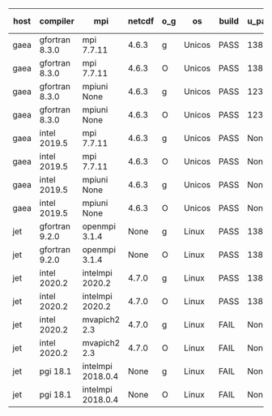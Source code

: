 

| host     | compiler                              | mpi                      | netcdf        | o_g        | os       | build       | u_pass          | u_fail          | s_pass            | s_fail            | e_pass             | e_fail             | nuopc_pass       | nuopc_fail       | artifacts link          |
|----------|---------------------------------------|--------------------------|---------------|------------|----------|-------------|-----------------|-----------------|-------------------|-------------------|--------------------|--------------------|------------------|------------------|-------------------------|
| gaea | gfortran 8.3.0 | mpi 7.7.11  | 4.6.3  | g | Unicos | PASS | 13897 | 1 | 49 | 0 | 80 | 0 | 47 | 5 | <a href="https://github.com/esmf-org/esmf-test-artifacts/tree/f57d9c70265ef3062bff71fa11a8053d860acd62/fix_nc-config-libs/gfortran/8.3.0/g/mpi/7.7.11" target="_blank">f57d9c7</a> | 
| gaea | gfortran 8.3.0 | mpi 7.7.11  | 4.6.3  | O | Unicos | PASS | 13897 | 1 | 49 | 0 | 80 | 0 | 47 | 5 | <a href="https://github.com/esmf-org/esmf-test-artifacts/tree/a79e7c5bb9a48dcff0a3e3fff5b2e2e9056ee651/fix_nc-config-libs/gfortran/8.3.0/O/mpi/7.7.11" target="_blank">a79e7c5</a> | 
| gaea | gfortran 8.3.0 | mpiuni None  | 4.6.3  | g | Unicos | PASS | 12319 | 0 | 8 | 0 | 43 | 0 | None | None | <a href="https://github.com/esmf-org/esmf-test-artifacts/tree/8dfa9950846820f30a9ea2aeb5f9d4c2a15e16f9/fix_nc-config-libs/gfortran/8.3.0/g/mpiuni/None" target="_blank">8dfa995</a> | 
| gaea | gfortran 8.3.0 | mpiuni None  | 4.6.3  | O | Unicos | PASS | 12319 | 0 | 8 | 0 | 43 | 0 | None | None | <a href="https://github.com/esmf-org/esmf-test-artifacts/tree/3a80b9bc604b4ee96f0258a4b76562e5d8e33f85/fix_nc-config-libs/gfortran/8.3.0/O/mpiuni/None" target="_blank">3a80b9b</a> | 
| gaea | intel 2019.5 | mpi 7.7.11  | 4.6.3  | g | Unicos | PASS | None | None | None | None | None | None | 0 | 52 | <a href="https://github.com/esmf-org/esmf-test-artifacts/tree/062edeac50b5c7b1260460f646de65ce5a3ac858/fix_nc-config-libs/intel/2019.5/g/mpi/7.7.11" target="_blank">062edea</a> | 
| gaea | intel 2019.5 | mpi 7.7.11  | 4.6.3  | O | Unicos | PASS | None | None | None | None | None | None | 0 | 52 | <a href="https://github.com/esmf-org/esmf-test-artifacts/tree/503e1ed58cf5467be460688bc55ed30a320bbdcb/fix_nc-config-libs/intel/2019.5/O/mpi/7.7.11" target="_blank">503e1ed</a> | 
| gaea | intel 2019.5 | mpiuni None  | 4.6.3  | g | Unicos | PASS | None | None | None | None | None | None | None | None | <a href="https://github.com/esmf-org/esmf-test-artifacts/tree/ce90b4535f0ab7dd336c89a73f15ef2480a437b0/fix_nc-config-libs/intel/2019.5/g/mpiuni/None" target="_blank">ce90b45</a> | 
| gaea | intel 2019.5 | mpiuni None  | 4.6.3  | O | Unicos | PASS | None | None | None | None | None | None | None | None | <a href="https://github.com/esmf-org/esmf-test-artifacts/tree/6bf1cbe6154ca5543e0999b8c3c3dc461d655abb/fix_nc-config-libs/intel/2019.5/O/mpiuni/None" target="_blank">6bf1cbe</a> | 
| jet | gfortran 9.2.0 | openmpi 3.1.4  | None  | g | Linux | PASS | 13898 | 0 | 49 | 0 | 80 | 0 | 52 | 0 | <a href="https://github.com/esmf-org/esmf-test-artifacts/tree/265c752c54936534875b1ad41efe5a2ac3720813/fix_nc-config-libs/gfortran/9.2.0/g/openmpi/3.1.4" target="_blank">265c752</a> | 
| jet | gfortran 9.2.0 | openmpi 3.1.4  | None  | O | Linux | PASS | 13898 | 0 | 49 | 0 | 80 | 0 | 52 | 0 | <a href="https://github.com/esmf-org/esmf-test-artifacts/tree/e0b61e11dd5b7df7547a61e09b45100bb414bb8b/fix_nc-config-libs/gfortran/9.2.0/O/openmpi/3.1.4" target="_blank">e0b61e1</a> | 
| jet | intel 2020.2 | intelmpi 2020.2  | 4.7.0  | g | Linux | PASS | 13890 | 8 | 49 | 0 | 79 | 1 | 51 | 1 | <a href="https://github.com/esmf-org/esmf-test-artifacts/tree/4c1144f2b3b9d9a294462faaa8549878a6de7f1a/fix_nc-config-libs/intel/2020.2/g/intelmpi/2020.2" target="_blank">4c1144f</a> | 
| jet | intel 2020.2 | intelmpi 2020.2  | 4.7.0  | O | Linux | PASS | 13890 | 8 | 49 | 0 | 79 | 1 | 51 | 1 | <a href="https://github.com/esmf-org/esmf-test-artifacts/tree/85cc5b064b04e50221cedbec488c1fc752971288/fix_nc-config-libs/intel/2020.2/O/intelmpi/2020.2" target="_blank">85cc5b0</a> | 
| jet | intel 2020.2 | mvapich2 2.3  | 4.7.0  | g | Linux | FAIL | None | None | None | None | None | None | None | None | <a href="https://github.com/esmf-org/esmf-test-artifacts/tree/a08b22be8d29433e5b3cce91e15bcd2ff82449e2/fix_nc-config-libs/intel/2020.2/g/mvapich2/2.3" target="_blank">a08b22b</a> | 
| jet | intel 2020.2 | mvapich2 2.3  | 4.7.0  | O | Linux | FAIL | None | None | None | None | None | None | None | None | <a href="https://github.com/esmf-org/esmf-test-artifacts/tree/f1e0a63bb5549714a6597a7bf4f4b7da402b4bb9/fix_nc-config-libs/intel/2020.2/O/mvapich2/2.3" target="_blank">f1e0a63</a> | 
| jet | pgi 18.1 | intelmpi 2018.0.4  | None  | g | Linux | FAIL | None | None | None | None | None | None | None | None | <a href="https://github.com/esmf-org/esmf-test-artifacts/tree/ab2b120688d5d79d21360ae00491b8cf0f910ef1/fix_nc-config-libs/pgi/18.1/g/intelmpi/2018.0.4" target="_blank">ab2b120</a> | 
| jet | pgi 18.1 | intelmpi 2018.0.4  | None  | O | Linux | FAIL | None | None | None | None | None | None | None | None | <a href="https://github.com/esmf-org/esmf-test-artifacts/tree/eab4be50b3af5665e4384a9a4c94ff9d0dcce78d/fix_nc-config-libs/pgi/18.1/O/intelmpi/2018.0.4" target="_blank">eab4be5</a> | 
